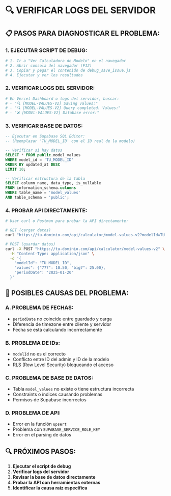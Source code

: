 # 🔍 VERIFICAR LOGS DEL SERVIDOR

## 📋 PASOS PARA DIAGNOSTICAR EL PROBLEMA:

### 1. **EJECUTAR SCRIPT DE DEBUG:**
```bash
# 1. Ir a "Ver Calculadora de Modelo" en el navegador
# 2. Abrir consola del navegador (F12)
# 3. Copiar y pegar el contenido de debug_save_issue.js
# 4. Ejecutar y ver los resultados
```

### 2. **VERIFICAR LOGS DEL SERVIDOR:**
```bash
# En Vercel Dashboard o logs del servidor, buscar:
# - "🔍 [MODEL-VALUES-V2] Saving values:"
# - "🔍 [MODEL-VALUES-V2] Query completed. Values:"
# - "❌ [MODEL-VALUES-V2] Database error:"
```

### 3. **VERIFICAR BASE DE DATOS:**
```sql
-- Ejecutar en Supabase SQL Editor:
-- (Reemplazar 'TU_MODEL_ID' con el ID real de la modelo)

-- Verificar si hay datos
SELECT * FROM public.model_values 
WHERE model_id = 'TU_MODEL_ID' 
ORDER BY updated_at DESC 
LIMIT 10;

-- Verificar estructura de la tabla
SELECT column_name, data_type, is_nullable 
FROM information_schema.columns 
WHERE table_name = 'model_values' 
AND table_schema = 'public';
```

### 4. **PROBAR API DIRECTAMENTE:**
```bash
# Usar curl o Postman para probar la API directamente:

# GET (cargar datos)
curl "https://tu-dominio.com/api/calculator/model-values-v2?modelId=TU_MODEL_ID&periodDate=2025-01-20"

# POST (guardar datos)
curl -X POST "https://tu-dominio.com/api/calculator/model-values-v2" \
  -H "Content-Type: application/json" \
  -d '{
    "modelId": "TU_MODEL_ID",
    "values": {"777": 10.50, "big7": 25.00},
    "periodDate": "2025-01-20"
  }'
```

## 🎯 POSIBLES CAUSAS DEL PROBLEMA:

### **A. PROBLEMA DE FECHAS:**
- `periodDate` no coincide entre guardado y carga
- Diferencia de timezone entre cliente y servidor
- Fecha se está calculando incorrectamente

### **B. PROBLEMA DE IDs:**
- `modelId` no es el correcto
- Conflicto entre ID del admin y ID de la modelo
- RLS (Row Level Security) bloqueando el acceso

### **C. PROBLEMA DE BASE DE DATOS:**
- Tabla `model_values` no existe o tiene estructura incorrecta
- Constraints o índices causando problemas
- Permisos de Supabase incorrectos

### **D. PROBLEMA DE API:**
- Error en la función `upsert`
- Problema con `SUPABASE_SERVICE_ROLE_KEY`
- Error en el parsing de datos

## 🔍 PRÓXIMOS PASOS:

1. **Ejecutar el script de debug**
2. **Verificar logs del servidor**
3. **Revisar la base de datos directamente**
4. **Probar la API con herramientas externas**
5. **Identificar la causa raíz específica**

